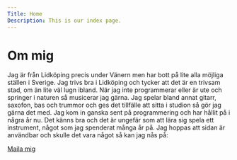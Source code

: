 ```yaml
---
Title: Home
Description: This is our index page.
---
```


Om mig
==========================

Jag är från Lidköping precis under Vänern men har bott på lite alla möjliga ställen i Sverige. Jag trivs bra i Lidköping och tycker att det är en trivsam stad, om än lite väl lugn ibland. När jag inte programmerar eller är ute och springer i naturen så musicerar jag gärna. Jag spelar bland annat gitarr, saxofon, bas och trummor och ges det tillfälle att sitta i studion så gör jag gärna det med. Jag kom in ganska sent på programmering och har hållit på i några år nu. Det känns bra och det är ungefär som att lära sig spela ett instrument, något som jag spenderat många år på. Jag hoppas att sidan är användbar och skulle det vara något så kan jag nås på:

[Maila mig](lifr21@student.bth.se)
